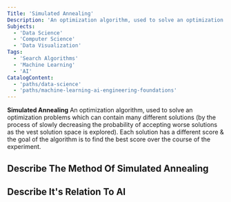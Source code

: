 ```yaml
---
Title: 'Simulated Annealing'
Description: 'An optimization algorithm, used to solve an optimization problems which can contain many different solutions. Each solution has a different score & the goal of the algorithm is to find the best score.'
Subjects:
  - 'Data Science'
  - 'Computer Science'
  - 'Data Visualization'
Tags:
  - 'Search Algorithms'
  - 'Machine Learning'
  - 'AI'
CatalogContent:
  - 'paths/data-science'
  - 'paths/machine-learning-ai-engineering-foundations'
---
```


**Simulated Annealing** An optimization algorithm, used to solve an optimization problems which can contain many different solutions (by the process of slowly decreasing the probability of accepting worse solutions as the vest solution space is explored). Each solution has a different score & the goal of the algorithm is to find the best score over the course of the experiment.

## Describe The Method Of Simulated Annealing


## Describe It's Relation To AI
